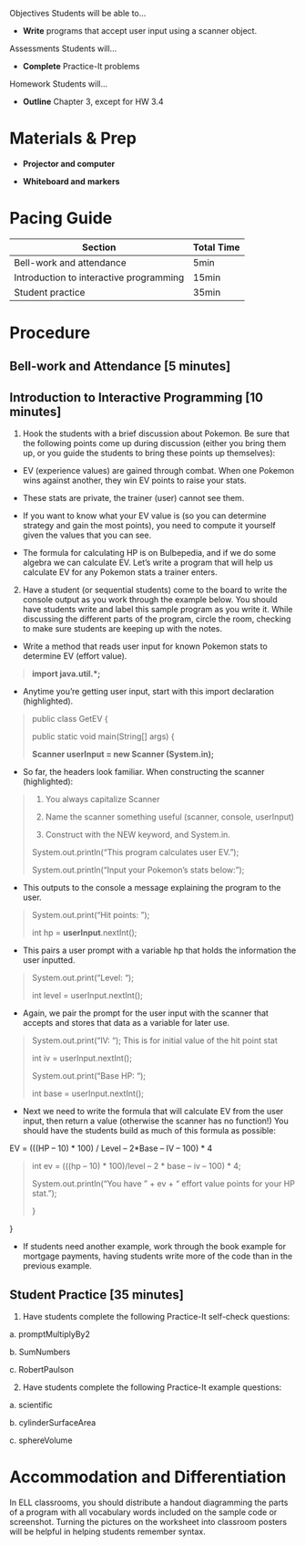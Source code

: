 Objectives Students will be able to…

-   **Write** programs that accept user input using a scanner object.

Assessments Students will...

-   **Complete** Practice-It problems

Homework Students will...

-   **Outline** Chapter 3, except for HW 3.4

Materials & Prep
================

-   **Projector and computer**

-   **Whiteboard and** **markers**

Pacing Guide
============

| Section                                 | Total Time |
|-----------------------------------------|------------|
| Bell-work and attendance                | 5min       |
| Introduction to interactive programming | 15min      |
| Student practice                        | 35min      |

Procedure
=========

Bell-work and Attendance \[5 minutes\]
--------------------------------------

Introduction to Interactive Programming \[10 minutes\]
------------------------------------------------------

1. Hook the students with a brief discussion about Pokemon. Be sure that the following points come up during discussion (either you bring them up, or you guide the students to bring these points up themselves):

-   EV (experience values) are gained through combat. When one Pokemon wins against another, they win EV points to raise your stats.

-   These stats are private, the trainer (user) cannot see them.

-   If you want to know what your EV value is (so you can determine strategy and gain the most points), you need to compute it yourself given the values that you can see.

-   The formula for calculating HP is on Bulbepedia, and if we do some algebra we can calculate EV. Let’s write a program that will help us calculate EV for any Pokemon stats a trainer enters.

2. Have a student (or sequential students) come to the board to write the console output as you work through the example below. You should have students write and label this sample program as you write it. While discussing the different parts of the program, circle the room, checking to make sure students are keeping up with the notes.

-   Write a method that reads user input for known Pokemon stats to determine EV (effort value).

> **import java.util.\*;**

-   Anytime you’re getting user input, start with this import declaration (highlighted).

> public class GetEV {
>
> public static void main(String\[\] args) {
>
> **Scanner userInput = new Scanner (System.in);**

-   So far, the headers look familiar. When constructing the scanner (highlighted):

> 1. You always capitalize Scanner
>
> 2. Name the scanner something useful (scanner, console, userInput)
>
> 3. Construct with the NEW keyword, and System.in.
>
> System.out.println(“This program calculates user EV.”);
>
> System.out.println(“Input your Pokemon’s stats below:”);

-   This outputs to the console a message explaining the program to the user.

> System.out.print(“Hit points: ”);
>
> int hp = **userInput**.nextInt();

-   This pairs a user prompt with a variable hp that holds the information the user inputted.

> System.out.print(“Level: “);
>
> int level = userInput.nextInt();

-   Again, we pair the prompt for the user input with the scanner that accepts and stores that data as a variable for later use.

> System.out.print(“IV: “); This is for initial value of the hit point stat
>
> int iv = userInput.nextInt();
>
> System.out.print(“Base HP: “);
>
> int base = userInput.nextInt();

-   Next we need to write the formula that will calculate EV from the user input, then return a value (otherwise the scanner has no function!) You should have the students build as much of this formula as possible:

EV = (((HP – 10) \* 100) / Level – 2\*Base – IV – 100) \* 4

> int ev = (((hp – 10) \* 100)/level – 2 \* base – iv – 100) \* 4;
>
> System.out.println(“You have ” + ev + “ effort value points for your HP stat.”);
>
> }

}

-   If students need another example, work through the book example for mortgage payments, having students write more of the code than in the previous example.

Student Practice \[35 minutes\]
-------------------------------

1. Have students complete the following Practice-It self-check questions:

a. promptMultiplyBy2

b. SumNumbers

c. RobertPaulson

2. Have students complete the following Practice-It example questions:

a. scientific

b. cylinderSurfaceArea

c. sphereVolume

Accommodation and Differentiation
=================================

In ELL classrooms, you should distribute a handout diagramming the parts of a program with all vocabulary words included on the sample code or screenshot. Turning the pictures on the worksheet into classroom posters will be helpful in helping students remember syntax.
